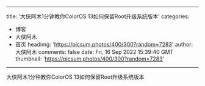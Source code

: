 
---
title: '大侠阿木1分钟教你ColorOS 13如何保留Root升级系统版本'
categories: 
 - 博客
 - 大侠阿木
 - 首页
headimg: 'https://picsum.photos/400/300?random=7283'
author: 大侠阿木
comments: false
date: Fri, 16 Sep 2022 15:39:40 GMT
thumbnail: 'https://picsum.photos/400/300?random=7283'
---

<div>   
大侠阿木1分钟教你ColorOS 13如何保留Root升级系统版本  
</div>
            